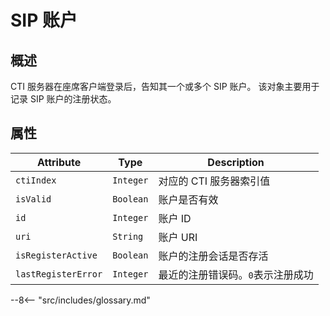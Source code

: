 # SIP 账户

## 概述

CTI 服务器在座席客户端登录后，告知其一个或多个 SIP 账户。
该对象主要用于记录 SIP 账户的注册状态。

## 属性

| Attribute           | Type      | Description                       |
| ------------------- | --------- | --------------------------------- |
| `ctiIndex`          | `Integer` | 对应的 CTI 服务器索引值           |
| `isValid`           | `Boolean` | 账户是否有效                      |
| `id`                | `Integer` | 账户 ID                           |
| `uri`               | `String`  | 账户 URI                          |
| `isRegisterActive`  | `Boolean` | 账户的注册会话是否存活            |
| `lastRegisterError` | `Integer` | 最近的注册错误码。`0`表示注册成功 |

--8<-- "src/includes/glossary.md"
